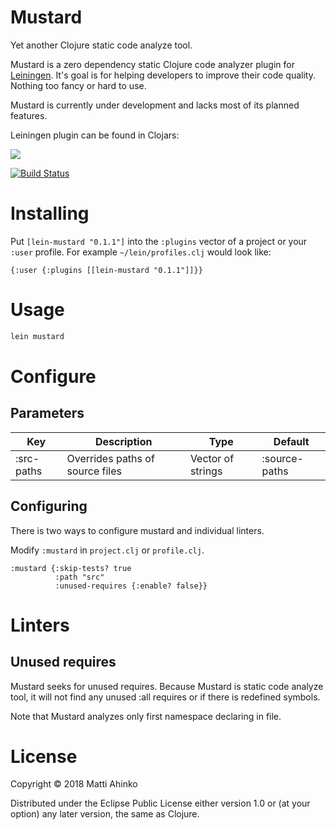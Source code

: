 # Mustard
Yet another Clojure static code analyze tool.

Mustard is a zero dependency static Clojure code analyzer plugin for
[Leiningen](https://leiningen.org/). It's goal is for helping developers to
improve their code quality. Nothing too fancy or hard to use.

Mustard is currently under development and lacks most of its planned features.

Leiningen plugin can be found in Clojars:

![](https://clojars.org/lein-mustard/latest-version.svg)

[![Build Status](https://travis-ci.org/stormaaja/mustard.svg?branch=master)](https://travis-ci.org/stormaaja/mustard)

# Installing

Put `[lein-mustard "0.1.1"]` into the `:plugins` vector of a project or your
`:user` profile. For example `~/lein/profiles.clj` would look like:

```
{:user {:plugins [[lein-mustard "0.1.1"]]}}

```

# Usage

```bash
lein mustard
```

# Configure

## Parameters

| Key        | Description                     | Type              | Default       |
| ---------- |---------------------------------|-------------------|---------------|
| :src-paths | Overrides paths of source files | Vector of strings | :source-paths |

## Configuring

There is two ways to configure mustard and individual linters.

Modify `:mustard` in `project.clj` or `profile.clj`.

```
:mustard {:skip-tests? true
          :path "src"
          :unused-requires {:enable? false}}
```

# Linters

## Unused requires

Mustard seeks for unused requires. Because Mustard is static code analyze tool,
it will not find any unused :all requires or if there is redefined symbols.

Note that Mustard analyzes only first namespace declaring in file.

# License

Copyright © 2018 Matti Ahinko

Distributed under the Eclipse Public License either version 1.0 or (at
your option) any later version, the same as Clojure.
